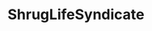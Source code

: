 ---
title: ShrugLifeSyndicate
crosslinks:
- Psychonaut
- youtubefactsbot
- sorceryofthespectacle
- C_S_T
- Drugs
- occult
- awakened
- holofractal
- conspiracy
- DigitalCartel
- Echerdex
- Stargnoc
- RationalPsychonaut
- autotldr
- ShrugLyfeSyndicate
- zen
- LSD
- autourbanbot
- cogsci
- asexuality
---